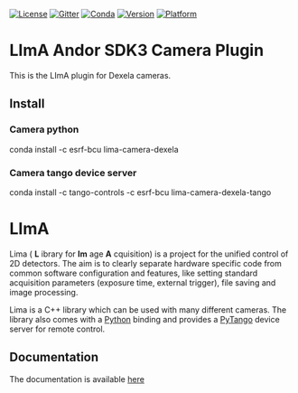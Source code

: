 [![License](https://img.shields.io/github/license/esrf-bliss/lima.svg?style=flat)](https://opensource.org/licenses/GPL-3.0)
[![Gitter](https://img.shields.io/gitter/room/esrf-bliss/lima.svg?style=flat)](https://gitter.im/esrf-bliss/LImA)
[![Conda](https://img.shields.io/conda/dn/esrf-bcu/lima-camera-dexela.svg?style=flat)](https://anaconda.org/esrf-bcu)
[![Version](https://img.shields.io/conda/vn/esrf-bcu/lima-camera-dexela.svg?style=flat)](https://anaconda.org/esrf-bcu)
[![Platform](https://img.shields.io/conda/pn/esrf-bcu/lima-camera-dexela.svg?style=flat)](https://anaconda.org/esrf-bcu)

# LImA Andor SDK3 Camera Plugin

This is the LImA plugin for Dexela cameras.

## Install

### Camera python

conda install -c esrf-bcu lima-camera-dexela

### Camera tango device server

conda install -c tango-controls -c esrf-bcu lima-camera-dexela-tango

# LImA

Lima ( **L** ibrary for **Im** age **A** cquisition) is a project for the unified control of 2D detectors. The aim is to clearly separate hardware specific code from common software configuration and features, like setting standard acquisition parameters (exposure time, external trigger), file saving and image processing.

Lima is a C++ library which can be used with many different cameras. The library also comes with a [Python](http://python.org) binding and provides a [PyTango](http://pytango.readthedocs.io/en/stable/) device server for remote control.

## Documentation

The documentation is available [here](https://lima.blissgarden.org)


